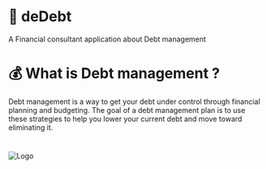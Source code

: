 # 💸 deDebt
A Financial consultant application about Debt management


#  💰 What is Debt management ?
Debt management is a way to get your debt under control through financial planning and budgeting. The goal of a debt management plan is to use these strategies to help you lower your current debt and move toward eliminating it.


#
![Logo](https://media.discordapp.net/attachments/1027767973286510602/1197441080514334781/Mask_group_3.png?ex=65bb46e8&is=65a8d1e8&hm=af609c1c50909d7430c1e13cea69f07c3bda79e1dd3563bf8212e97607ac489b&=&format=webp&quality=lossless&width=656&height=298)